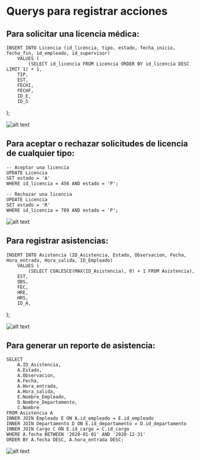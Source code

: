 # Querys para registrar acciones

## Para solicitar una licencia médica:
    
	INSERT INTO Licencia (id_licencia, tipo, estado, fecha_inicio, fecha_fin, id_empleado, id_supervisor)
        VALUES (
            (SELECT id_licencia FROM Licencia ORDER BY id_licencia DESC LIMIT 1) + 1,
        TIP,
        EST,
        FECHI,
        FECHF,
        ID_E,
        ID_S
);

![alt text](../Front/SolicitudFalta.png)

## Para aceptar o rechazar solicitudes de licencia de cualquier tipo:

    -- Aceptar una licencia
    UPDATE Licencia
    SET estado = 'A'
    WHERE id_licencia = 456 AND estado = 'P';

    -- Rechazar una licencia  
    UPDATE Licencia
    SET estado = 'R'
    WHERE id_licencia = 789 AND estado = 'P';

![alt text](../Front/AceptarSolicitud.png)

## Para registrar asistencias:

    INSERT INTO Asistencia (ID_Asistencia, Estado, Observacion, Fecha, Hora_entrada, Hora_salida, ID_Empleado)
        VALUES (
            (SELECT COALESCE(MAX(ID_Asistencia), 0) + 1 FROM Asistencia),
        EST,
        OBS,
        FEC,
        HRE,
        HRS,
        ID_A,
);

![alt text](../Front/RegistroAsistencia.png)

## Para generar un reporte de asistencia:

    SELECT
        A.ID_Asistencia,
        A.Estado,
        A.Observacion,
        A.Fecha,
        A.Hora_entrada,
        A.Hora_salida,
        E.Nombre_Empleado,
        D.Nombre_Departamento,
        C.Nombre
    FROM Asistencia A
    INNER JOIN Empleado E ON A.id_empleado = E.id_empleado
    INNER JOIN Departamento D ON E.id_departamento = D.id_departamento
    INNER JOIN Cargo C ON E.id_cargo = C.id_cargo
    WHERE A.fecha BETWEEN '2020-01-01' AND '2020-12-31'
    ORDER BY A.fecha DESC, A.hora_entrada DESC;
 
![alt text](../Front/GenerarReportes.png)